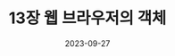 ---
title: "13장 웹 브라우저의 객체"
excerpt: "."

wirter: Myeongwoo Yoon
categories:
  - Modern Javascript
tags:
  - Javascript

toc: true
toc_sticky: true
 
date: 2023-09-27
last_modified_at: 2023-09-27
---